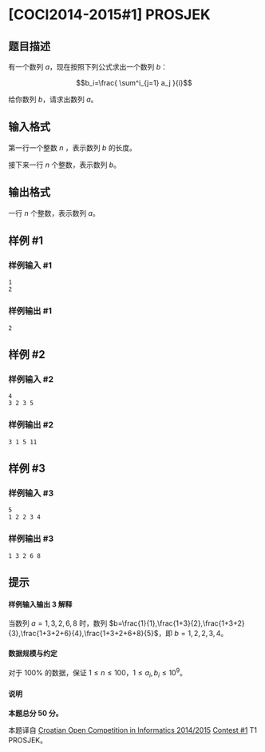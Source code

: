 # [COCI2014-2015#1] PROSJEK

## 题目描述

有一个数列 $a$，现在按照下列公式求出一个数列 $b$：

$$b_i=\frac{ \sum^i_{j=1} a_j }{i}$$

给你数列 $b$，请求出数列 $a$。

## 输入格式

第一行一个整数 $n$ ，表示数列 $b$ 的长度。

接下来一行 $n$ 个整数，表示数列 $b$。

## 输出格式

一行 $n$ 个整数，表示数列 $a$。

## 样例 #1

### 样例输入 #1
```
1
2
```

### 样例输出 #1

```
2
```

## 样例 #2

### 样例输入 #2
```
4
3 2 3 5
```

### 样例输出 #2

```
3 1 5 11
```

## 样例 #3

### 样例输入 #3
```
5
1 2 2 3 4
```

### 样例输出 #3

```
1 3 2 6 8
```

## 提示

#### 样例输入输出 3 解释
当数列 $a=1,3,2,6,8$ 时，数列 $b=\frac{1}{1},\frac{1+3}{2},\frac{1+3+2}{3},\frac{1+3+2+6}{4},\frac{1+3+2+6+8}{5}$，即 $b=1,2,2,3,4$。

#### 数据规模与约定
对于 $100\%$ 的数据，保证 $1\le n\le 100$，$1\le a_i,b_i\le 10^9$。

#### 说明
**本题总分 $50$ 分。**

本题译自 [Croatian Open Competition in Informatics 2014/2015](https://hsin.hr/coci/archive/2014_2015) [Contest #1](https://hsin.hr/coci/archive/2014_2015/contest1_tasks.pdf) T1 PROSJEK。
